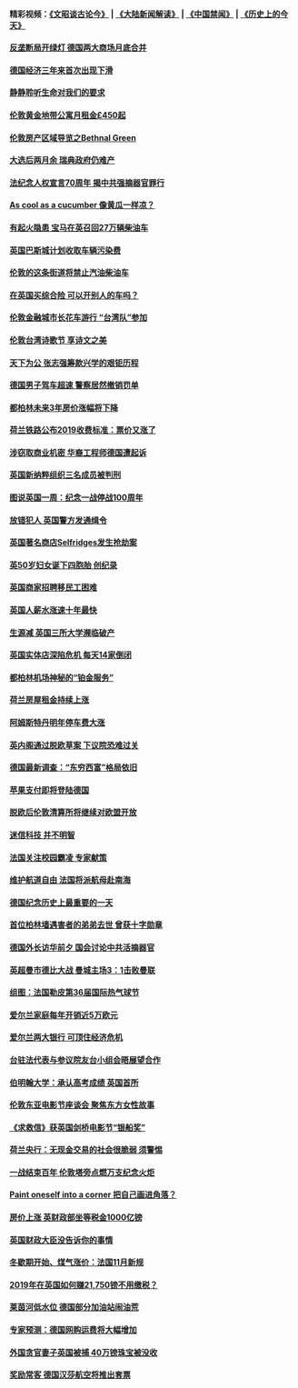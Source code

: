 #### 精彩视频：[《文昭谈古论今》](https://github.com/gfw-breaker/wenzhao/blob/master/README.md?t=11201831) | [《大陆新闻解读》](https://github.com/gfw-breaker/ntdtv-comedy/blob/master/README.md?t=11201831) | [《中国禁闻》](https://github.com/gfw-breaker/ntdtv-news/blob/master/README.md?t=11201831) | [《历史上的今天》](https://github.com/gfw-breaker/today-in-history/blob/master/README.md?t=11201831) 

#### [反垄断局开绿灯 德国两大商场月底合并](../pages/nsc974/n10864060.md?t=11201831) 

#### [德国经济三年来首次出现下滑](../pages/nsc974/n10864011.md?t=11201831) 

#### [静静聆听生命对我们的要求](../pages/nsc974/n10863738.md?t=11201831) 

#### [伦敦黄金地带公寓月租金£450起](../pages/nsc974/n10861788.md?t=11201831) 

#### [伦敦房产区域导览之Bethnal Green](../pages/nsc974/n10862184.md?t=11201831) 

#### [大选后两月余 瑞典政府仍难产](../pages/nsc974/n10861579.md?t=11201831) 

#### [法纪念人权宣言70周年 揭中共强摘器官罪行](../pages/nsc974/n10860106.md?t=11201831) 

#### [As cool as a cucumber 像黄瓜一样凉？](../pages/nsc974/n10859489.md?t=11201831) 

#### [有起火隐患 宝马在英召回27万辆柴油车](../pages/nsc974/n10859484.md?t=11201831) 

#### [英国巴斯城计划收取车辆污染费](../pages/nsc974/n10859479.md?t=11201831) 

#### [伦敦的这条街道将禁止汽油柴油车](../pages/nsc974/n10859470.md?t=11201831) 

#### [在英国买综合险 可以开别人的车吗？](../pages/nsc974/n10859464.md?t=11201831) 

#### [伦敦金融城市长花车游行 “台湾队”参加](../pages/nsc974/n10858774.md?t=11201831) 

#### [伦敦台湾诗歌节 享诗文之美](../pages/nsc974/n10858757.md?t=11201831) 

#### [天下为公 张志强筹款兴学的艰钜历程](../pages/nsc974/n10858732.md?t=11201831) 

#### [德国男子驾车超速 警察居然撤销罚单](../pages/nsc974/n10856259.md?t=11201831) 

#### [都柏林未来3年房价涨幅将下降](../pages/nsc974/n10856230.md?t=11201831) 

#### [荷兰铁路公布2019收费标准：票价又涨了](../pages/nsc974/n10856218.md?t=11201831) 

#### [涉窃取商业机密 华裔工程师德国遭起诉](../pages/nsc974/n10854819.md?t=11201831) 

#### [英国新纳粹组织三名成员被判刑](../pages/nsc974/n10854209.md?t=11201831) 

#### [图说英国一周：纪念一战停战100周年](../pages/nsc974/n10854258.md?t=11201831) 

#### [放错犯人 英国警方发通缉令](../pages/nsc974/n10854253.md?t=11201831) 

#### [英国著名商店Selfridges发生抢劫案](../pages/nsc974/n10854242.md?t=11201831) 

#### [英50岁妇女诞下四胞胎 创纪录](../pages/nsc974/n10854237.md?t=11201831) 

#### [英国商家招聘移民工困难](../pages/nsc974/n10854233.md?t=11201831) 

#### [英国人薪水涨速十年最快](../pages/nsc974/n10854228.md?t=11201831) 

#### [生源减 英国三所大学濒临破产](../pages/nsc974/n10854219.md?t=11201831) 

#### [英国实体店深陷危机 每天14家倒闭](../pages/nsc974/n10854195.md?t=11201831) 

#### [都柏林机场神秘的“铂金服务”](../pages/nsc974/n10853840.md?t=11201831) 

#### [荷兰房屋租金持续上涨](../pages/nsc974/n10853784.md?t=11201831) 

#### [阿姆斯特丹明年停车费大涨](../pages/nsc974/n10853736.md?t=11201831) 

#### [英内阁通过脱欧草案 下议院恐难过关](../pages/nsc974/n10852462.md?t=11201831) 

#### [德国最新调查：“东穷西富”格局依旧](../pages/nsc974/n10852268.md?t=11201831) 

#### [苹果支付即将登陆德国](../pages/nsc974/n10852246.md?t=11201831) 

#### [脱欧后伦敦清算所将继续对欧盟开放](../pages/nsc974/n10852082.md?t=11201831) 

#### [迷信科技 并不明智](../pages/nsc974/n10851197.md?t=11201831) 

#### [法国关注校园霸凌 专家献策](../pages/nsc974/n10851199.md?t=11201831) 

#### [维护航道自由 法国将派航母赴南海](../pages/nsc974/n10851001.md?t=11201831) 

#### [德国纪念历史上最重要的一天](../pages/nsc974/n10849304.md?t=11201831) 

#### [首位柏林墙遇害者的弟弟去世 曾获十字勋章](../pages/nsc974/n10849268.md?t=11201831) 

#### [德国外长访华前夕 国会讨论中共活摘器官](../pages/nsc974/n10848903.md?t=11201831) 

#### [英超曼市德比大战 曼城主场3：1击败曼联](../pages/nsc974/n10848899.md?t=11201831) 

#### [组图：法国勒皮第36届国际热气球节](../pages/nsc974/n10845459.md?t=11201831) 

#### [爱尔兰家庭每年开销近5万欧元](../pages/nsc974/n10844726.md?t=11201831) 

#### [爱尔兰两大银行 可顶住经济危机](../pages/nsc974/n10844706.md?t=11201831) 

#### [台驻法代表与参议院友台小组会晤展望合作](../pages/nsc974/n10843796.md?t=11201831) 

#### [伯明翰大学：承认高考成绩 英国首所](../pages/nsc974/n10843334.md?t=11201831) 

#### [伦敦东亚电影节座谈会 聚焦东方女性故事](../pages/nsc974/n10843306.md?t=11201831) 

#### [《求救信》获英国剑桥电影节“银船奖”](../pages/nsc974/n10842268.md?t=11201831) 

#### [荷兰央行：无现金交易的社会很脆弱 须警惕](../pages/nsc974/n10841150.md?t=11201831) 

#### [一战结束百年 伦敦塔旁点燃万支纪念火炬](../pages/nsc974/n10841092.md?t=11201831) 

#### [Paint oneself into a corner 把自己画进角落？](../pages/nsc974/n10841190.md?t=11201831) 

#### [房价上涨 英财政部坐等税金1000亿镑](../pages/nsc974/n10841187.md?t=11201831) 

#### [英国财政大臣没告诉你的事情](../pages/nsc974/n10841141.md?t=11201831) 

#### [冬歇期开始、煤气涨价：法国11月新规](../pages/nsc974/n10841075.md?t=11201831) 

#### [2019年在英国如何赚21,750镑不用缴税？](../pages/nsc974/n10841101.md?t=11201831) 

#### [莱茵河低水位 德国部分加油站闹油荒](../pages/nsc974/n10841002.md?t=11201831) 

#### [专家预测：德国网购运费将大幅增加](../pages/nsc974/n10840951.md?t=11201831) 

#### [外国贪官妻子英国被捕 40万镑珠宝被没收](../pages/nsc974/n10838830.md?t=11201831) 

#### [奖励常客 德国汉莎航空将推出套票](../pages/nsc974/n10838351.md?t=11201831) 

